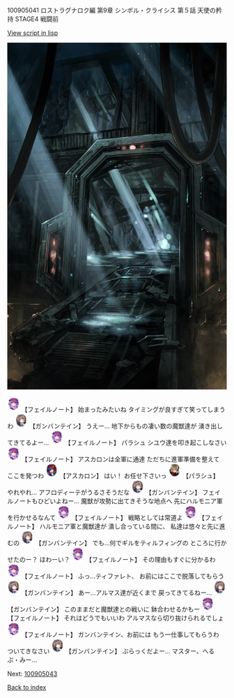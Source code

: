 100905041 ロストラグナロク編 第9章 シンボル・クライシス 第５話 天使の矜持 STAGE4 戦闘前

[View script in lisp](../scripts/100905041.txt)

![bifrost.png](../images/backgrounds/bifrost.png)

<img src="../images/units/3401911.png" alt="3401911.png" height="34"/>
【フェイルノート】
始まったみたいね
タイミングが良すぎて笑ってしまうわ

<img src="../images/units/3600211.png" alt="3600211.png" height="34"/>
【ガンバンテイン】
うえー…
地下からもの凄い数の魔獣達が
湧き出してきてるよー…

<img src="../images/units/3401911.png" alt="3401911.png" height="34"/>
【フェイルノート】
パラシュ
シユウ達を叩き起こしなさい

<img src="../images/units/3401911.png" alt="3401911.png" height="34"/>
【フェイルノート】
アスカロンは全軍に通達
ただちに進軍準備を整えて
ここを発つわ

<img src="../images/units/3102311.png" alt="3102311.png" height="34"/>
【アスカロン】
はい！
お任せ下さいっ

<img src="../images/units/3200411.png" alt="3200411.png" height="34"/>
【パラシュ】
やれやれ…
アフロディーテがうるさそうだな

<img src="../images/units/3600211.png" alt="3600211.png" height="34"/>
【ガンバンテイン】
フェイルノートもひどいよねー…
魔獣が攻勢に出てきそうな地点へ
先にハルモニア軍を行かせるなんて

<img src="../images/units/3401911.png" alt="3401911.png" height="34"/>
【フェイルノート】
戦略としては常道よ

<img src="../images/units/3401911.png" alt="3401911.png" height="34"/>
【フェイルノート】
ハルモニア軍と魔獣達が
潰し合っている間に、
私達は悠々と先に進むの

<img src="../images/units/3600211.png" alt="3600211.png" height="34"/>
【ガンバンテイン】
でも…何でギルをティルフィングの
ところに行かせたのー？
ほわーい？

<img src="../images/units/3401911.png" alt="3401911.png" height="34"/>
【フェイルノート】
その理由もすぐに分かるわ

<img src="../images/units/3401911.png" alt="3401911.png" height="34"/>
【フェイルノート】
ふっ…ティファレト、
お前にはここで脱落してもらう

<img src="../images/units/3600211.png" alt="3600211.png" height="34"/>
【ガンバンテイン】
あー…アルマス達が近くまで
戻ってきてるねー…

<img src="../images/units/3600211.png" alt="3600211.png" height="34"/>
【ガンバンテイン】
このままだと魔獣達との戦いに
鉢合わせるかもー

<img src="../images/units/3401911.png" alt="3401911.png" height="34"/>
【フェイルノート】
それはどうでもいいわ
アルマスなら切り抜けられるでしょ

<img src="../images/units/3401911.png" alt="3401911.png" height="34"/>
【フェイルノート】
ガンバンテイン、お前には
もう一仕事してもらうわ
ついてきなさい

<img src="../images/units/3600211.png" alt="3600211.png" height="34"/>
【ガンバンテイン】
ぶらっくだよー…
マスター、へるぷ・みー…

Next: [100905043](100905043.md)

[Back to index](index.md)
